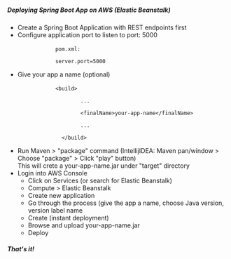 <h5>Deploying Spring Boot App on AWS (Elastic Beanstalk)</h5>
<ul>
    <li>Create a Spring Boot Application with REST endpoints first</li>
    <li>
        Configure application port to listen to port: 5000<br>
        <code>
            pom.xml:<br>
            server.port=5000
        </code>
    </li>
    <li>
        Give your app a name (optional)<br>
        <code>
            &lt;build&gt;&nbsp;<br>
                &nbsp;&nbsp;&nbsp;&nbsp;...&nbsp;<br>
                &nbsp;&nbsp;&nbsp;&nbsp;&lt;finalName&gt;your-app-name&lt;/finalName&gt;<br>
                &nbsp;&nbsp;&nbsp;&nbsp;...&nbsp;<br>
            &nbsp;&nbsp;&lt;/build&gt;
        </code>
    </li>
    <li>Run Maven > "package" command (IntellijIDEA: Maven pan/window &gt; Choose "package" &gt; Click "play" button)<br>
        This will crete a your-app-name.jar under "target" directory
    </li>
    <li>Login into AWS Console
        <ul>
            <li>Click on Services (or search for Elastic Beanstalk)</li>
            <li>Compute > Elastic Beanstalk</li>
            <li>Create new application</li>
            <li>Go through the process (give the app a name, choose Java version, version label name</li>
            <li>Create (instant deployment)</li>
            <li>Browse and upload your-app-name.jar</li>
            <li>Deploy</li>
        </ul>
    </li>
</ul>
<h5>That's it!</h5>